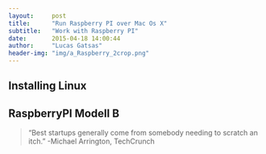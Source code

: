 ```yaml
---
layout:     post
title:      "Run Raspberry PI over Mac Os X"
subtitle:   "Work with Raspberry PI"
date:       2015-04-18 14:00:44
author:     "Lucas Gatsas"
header-img: "img/a_Raspberry_2crop.png"
---
```


<h2 class="section-heading"><strong>Installing Linux </strong> </h2>
<h2 class="section-heading"> RaspberryPI Modell B </h2> 










<blockquote>
“Best startups generally come from somebody needing to scratch an itch.” -Michael Arrington, TechCrunch 
</blockquote>

